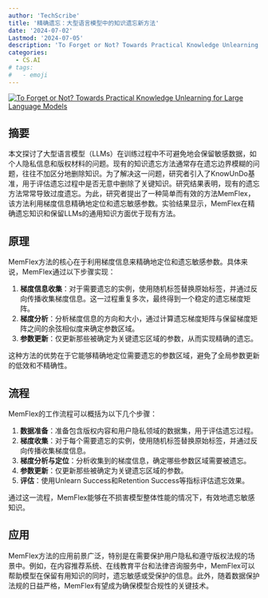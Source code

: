 ```yaml
---
author: 'TechScribe'
title: '精确遗忘：大型语言模型中的知识遗忘新方法'
date: '2024-07-02'
Lastmod: '2024-07-05'
description: 'To Forget or Not? Towards Practical Knowledge Unlearning for Large Language Models'
categories:
  - CS.AI
# tags:
#   - emoji
---
```


[![To Forget or Not? Towards Practical Knowledge Unlearning for Large Language Models](https://arxiv-research-1301205113.cos.ap-guangzhou.myqcloud.com/images/2407.01920v1.pdf_0.jpg)](https://arxiv.org/abs/2407.01920v1)

## 摘要

本文探讨了大型语言模型（LLMs）在训练过程中不可避免地会保留敏感数据，如个人隐私信息和版权材料的问题。现有的知识遗忘方法通常存在遗忘边界模糊的问题，往往不加区分地删除知识。为了解决这一问题，研究者引入了KnowUnDo基准，用于评估遗忘过程中是否无意中删除了关键知识。研究结果表明，现有的遗忘方法常常导致过度遗忘。为此，研究者提出了一种简单而有效的方法MemFlex，该方法利用梯度信息精确地定位和遗忘敏感参数。实验结果显示，MemFlex在精确遗忘知识和保留LLMs的通用知识方面优于现有方法。<!--more-->

## 原理

MemFlex方法的核心在于利用梯度信息来精确地定位和遗忘敏感参数。具体来说，MemFlex通过以下步骤实现：
1. **梯度信息收集**：对于需要遗忘的实例，使用随机标签替换原始标签，并通过反向传播收集梯度信息。这一过程重复多次，最终得到一个稳定的遗忘梯度矩阵。
2. **梯度分析**：分析梯度信息的方向和大小，通过计算遗忘梯度矩阵与保留梯度矩阵之间的余弦相似度来确定参数区域。
3. **参数更新**：仅更新那些被确定为关键遗忘区域的参数，从而实现精确的遗忘。

这种方法的优势在于它能够精确地定位需要遗忘的参数区域，避免了全局参数更新的低效和不精确性。

## 流程

MemFlex的工作流程可以概括为以下几个步骤：
1. **数据准备**：准备包含版权内容和用户隐私领域的数据集，用于评估遗忘过程。
2. **梯度收集**：对于每个需要遗忘的实例，使用随机标签替换原始标签，并通过反向传播收集梯度信息。
3. **梯度分析与定位**：分析收集到的梯度信息，确定哪些参数区域需要被遗忘。
4. **参数更新**：仅更新那些被确定为关键遗忘区域的参数。
5. **评估**：使用Unlearn Success和Retention Success等指标评估遗忘效果。

通过这一流程，MemFlex能够在不损害模型整体性能的情况下，有效地遗忘敏感知识。

## 应用

MemFlex方法的应用前景广泛，特别是在需要保护用户隐私和遵守版权法规的场景中。例如，在内容推荐系统、在线教育平台和法律咨询服务中，MemFlex可以帮助模型在保留有用知识的同时，遗忘敏感或受保护的信息。此外，随着数据保护法规的日益严格，MemFlex有望成为确保模型合规性的关键技术。